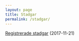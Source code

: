 ```yaml
---
layout: page
title: Stadgar
permalink: /stadgar/
---
```


[Registrerade stadgar](/assets/dokument/Reg_stadgar_Brf_Slånbäret_20171121.pdf) (2017-11-21)